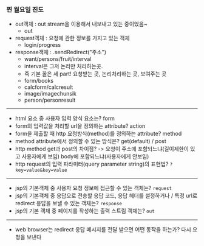 ### 찐 월요일 진도
- out객체 : out stream을 이용해서 내보내고 있는 중이었음~
  - out
- request객체 : 요청에 관한 정보를 가지고 있는 객체
  - login/progress
- response객체 : .sendRedirect("주소")
  - want/persons/fruit/interval
  - interval은 그저 논리만 처리하는곳. 
  - 즉 기본 꼴은 세 part! 요청받는 곳, 논리처리하는 곳, 보여주는 곳
  - form/books
  - calcform/calcresult
  - image/imagechunsik
  - person/personresult
---------
- html 요소 중 사용자 입력 양식 요소는? form
- form의 입력값을 처리할 url을 정의하는 attribute? action
- form을 제출할 때 http 요청방식(method)를 정의하는 attribute? method
- method attribute에서 정의할 수 있는 방식은? get(default) / post
- http method get과 post의 차이점?
  -> 요청이 주소에 포함되느냐(길이제한이 있고 사용자에게 보임) body에 포함되느냐(사용자에게 안보임)
- http request의 입력 파라미터(query parameter string)의 표현법? `?key=value&key=value`
--------
- jsp의 기본객체 중 사용자 요청 정보에 접근할 수 있는 객체는? `request`
- jsp의 기본객체 중 응답으로 전송할 응답 코드, 응답 헤더를 설정하거나 / 특정 url로 redirect 응답을 보낼 수 있는 객체는? `response`
- jsp의 기본 객체 중 페이지를 작성하는 출력 스트림 객체는? `out`
-------
- web browser는 redirect 응답 메시지를 전달 받으면 어떤 동작을 하는가? 다시 요청을 보낸다